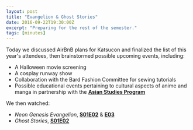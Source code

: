 ```yaml
---
layout: post
title: "Evangelion & Ghost Stories"
date: 2016-09-22T19:30:00Z
excerpt: "Preparing for the rest of the semester."
tags: [minutes]
---
```


<p>Today we discussed AirBnB plans for Katsucon and finalized the list of this year's attendees, then brainstormed possible upcoming events, including:</p>
<ul>
	<li>A Halloween movie screening</li>
	<li>A cosplay runway show</li>
	<li>Collaboration with the Bard Fashion Committee for sewing tutorials</li>
	<li>Possible educational events pertaining to cultural aspects of anime and manga in partnership with the <a href="http://asian.bard.edu/"><strong>Asian Studies Program</strong></a></li>
</ul>
We then watched:
<ul>
	<li><i>Neon Genesis Evangelion</i>, <a href="https://myanimelist.net/anime/30/Neon_Genesis_Evangelion/episode/2"><strong>S01E02</strong></a> & <a href="https://myanimelist.net/anime/30/Neon_Genesis_Evangelion/episode/3"><strong>E03</strong></a></li>
	<li><i>Ghost Stories</i>, <a href="https://myanimelist.net/anime/1281/Gakkou_no_Kaidan/episode/2"><strong>S01E02</strong></a></li>
</ul>